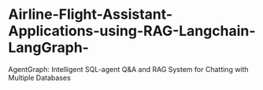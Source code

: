 # Airline-Flight-Assistant-Applications-using-RAG-Langchain-LangGraph-
AgentGraph: Intelligent SQL-agent Q&amp;A and RAG System for Chatting with Multiple Databases
